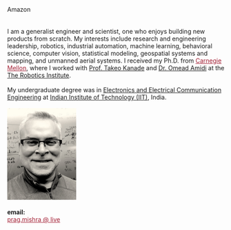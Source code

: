 <html xmlns="http://www.w3.org/1999/xhtml" xml:lang="en">

<head>
<title>Prag Mishra</title>
<meta http-equiv="content-type" content="text/html; charset=iso-8859-1" />

<link rel="stylesheet" href="csstemp.css" type="text/css" media="screen,projection" />
</head>

<body>
<div id="container">
	<div id="main">		
    		<div id="intro">
		Amazon
		<br><br><br>
		I am a generalist engineer and scientist, one who enjoys building new products from scratch. My interests include research and engineering leadership, robotics, industrial automation, machine learning, behavioral science, computer vision, statistical modeling, geospatial systems and mapping, and unmanned aerial systems. I received my Ph.D. from <a href="http://cs.cmu.edu" style="color:rgb(163,31,52)">Carnegie Mellon</a>, where I worked with <a href="https://www.ri.cmu.edu/ri-faculty/takeo-kanade/">Prof. Takeo Kanade</a> and <a href = "http://www.cs.cmu.edu/~amidi/"> Dr. Omead Amidi</a> at the <a href="https://www.ri.cmu.edu/">The Robotics Institute</a>.
		<br><br>
		My undergraduate degree was in <a href="http://www.ecdept.iitkgp.ac.in/">Electronics and Electrical Communication Engineering</a> at <a href="http://www.iitkgp.ac.in/">Indian Institute of Technology (IIT)</a>, India.
		<br><br>
		</div>	
		<div id="bio">	
		<img src="images/Prag01.jpg" alt="Prag" width=160px>
		<br><br><b>email:</b><br><a href="mailto:prag.mishra@live.com" style="color:rgb(163,31,52)">prag.mishra @ live</a><br><br>
		</div>
	</div>
</div>
	

</body>

</html>

